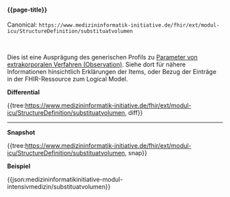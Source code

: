 #### {{page-title}}

Canonical: 
```https://www.medizininformatik-initiative.de/fhir/ext/modul-icu/StructureDefinition/substituatvolumen```

<br> 

Dies ist eine Ausprägung des generischen Profils zu [Parameter von extrakorporalen Verfahren (Observation)](https://www.medizininformatik-initiative.de/fhir/ext/modul-icu/StructureDefinition/parameter-von-extrakorporalen-verfahren). Siehe dort für nähere Informationen hinsichtlich Erklärungen der Items, oder Bezug der Einträge in der FHIR-Ressource zum Logical Model. 


**Differential**

{{tree:https://www.medizininformatik-initiative.de/fhir/ext/modul-icu/StructureDefinition/substituatvolumen, diff}}

---

**Snapshot**

{{tree:https://www.medizininformatik-initiative.de/fhir/ext/modul-icu/StructureDefinition/substituatvolumen, snap}}

**Beispiel**

{{json:medizininformatikinitiative-modul-intensivmedizin/substituatvolumen}}